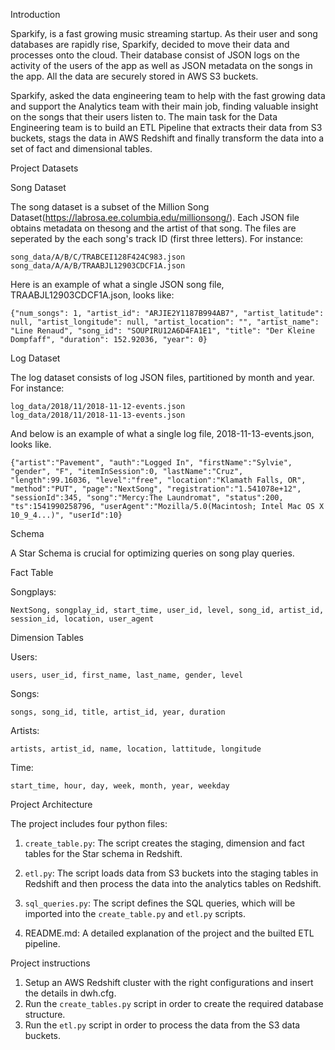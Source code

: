 Introduction

Sparkify, is a fast growing music streaming startup. As their user and song databases are rapidly rise, Sparkify, decided to move their data and processes onto the cloud. Their database consist of JSON logs on the activity of the users of the app as well as JSON metadata on the songs in the app. All the data are securely stored in AWS S3 buckets. 

Sparkify, asked the data engineering team to help with the fast growing data and support the Analytics team with their main job, finding valuable insight on the songs that their users listen to. The main task for the Data Engineering team is to build an ETL Pipeline that extracts their data from S3 buckets, stags the data in AWS Redshift and finally transform the data into a set of fact and dimensional tables.

Project Datasets

Song Dataset

The song dataset is a subset of the Million Song Dataset(https://labrosa.ee.columbia.edu/millionsong/). Each JSON file obtains metadata on thesong and the artist of that song.
The files are seperated by the each song's track ID (first three letters). 
For instance:

    song_data/A/B/C/TRABCEI128F424C983.json
    song_data/A/A/B/TRAABJL12903CDCF1A.json

Here is an example of what a single JSON song file, TRAABJL12903CDCF1A.json, looks like:

    {"num_songs": 1, "artist_id": "ARJIE2Y1187B994AB7", "artist_latitude": null, "artist_longitude": null, "artist_location": "", "artist_name": "Line Renaud", "song_id": "SOUPIRU12A6D4FA1E1", "title": "Der Kleine Dompfaff", "duration": 152.92036, "year": 0}

Log Dataset

The log dataset consists of log JSON files, partitioned by month and year. 
For instance:

    log_data/2018/11/2018-11-12-events.json
    log_data/2018/11/2018-11-13-events.json

And below is an example of what a single log file, 2018-11-13-events.json, looks like.

    {"artist":"Pavement", "auth":"Logged In", "firstName":"Sylvie", "gender", "F", "itemInSession":0, "lastName":"Cruz", "length":99.16036, "level":"free", "location":"Klamath Falls, OR", "method":"PUT", "page":"NextSong", "registration":"1.541078e+12", "sessionId":345, "song":"Mercy:The Laundromat", "status":200, "ts":1541990258796, "userAgent":"Mozilla/5.0(Macintosh; Intel Mac OS X 10_9_4...)", "userId":10}

Schema 

A Star Schema is crucial for optimizing queries on song play queries.

Fact Table

Songplays:

    NextSong, songplay_id, start_time, user_id, level, song_id, artist_id, session_id, location, user_agent

Dimension Tables

Users:

    users, user_id, first_name, last_name, gender, level

Songs:

    songs, song_id, title, artist_id, year, duration

Artists: 

    artists, artist_id, name, location, lattitude, longitude

Time: 

    start_time, hour, day, week, month, year, weekday

Project Architecture 

The project includes four python files:

1. `create_table.py`:
The script creates the staging, dimension and fact tables for the Star schema in Redshift.

2. `etl.py`:
The script loads data from S3 buckets into the staging tables in Redshift and then process the data into the analytics tables on Redshift.

3. `sql_queries.py`:
The script defines the SQL queries, which will be imported into the `create_table.py` and `etl.py` scripts.

4. README.md:
A detailed explanation of the project and the builted ETL pipeline.


Project instructions

1) Setup an AWS Redshift cluster with the right configurations and insert the details in dwh.cfg.
2) Run the `create_tables.py` script in order to create the required database structure.
3) Run the `etl.py` script in order to process the data from the S3 data buckets.